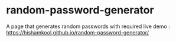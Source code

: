 # random-password-generator
A page that generates random passwords with required 
live demo : https://hishamkool.github.io/random-password-generator/
